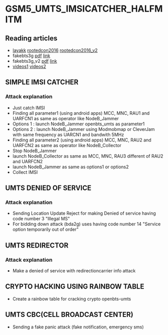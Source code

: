 # GSM5_UMTS_IMSICATCHER_HALFMITM
## Reading articles
* [layakk](https://www.layakk.com/en/research/) [rootedcon2016](https://github.com/SitrakaResearchAndPOC/GSM5_UMTS_IMSICATCHER_HALFMITM/blob/main/Hackron2016-Layakk-3G_Attacks.pdf) [rootedcon2016_v2](https://github.com/SitrakaResearchAndPOC/GSM5_UMTS_IMSICATCHER_HALFMITM/blob/main/Layakk-RC16-FINALv2%20(2).pdf)
* fakebts3g [pdf](https://github.com/SitrakaResearchAndPOC/GSM5_UMTS_IMSICATCHER_HALFMITM/blob/main/fakebts3g.pdf) [link](https://fakebts.com/category/3g/)
* fakebts3g_v2 [pdf](https://github.com/SitrakaResearchAndPOC/GSM5_UMTS_IMSICATCHER_HALFMITM/blob/main/imsicatching-attacks-on-3g-networks-part-1.pdf)  [link](https://fakebts.com/2017/10/imsicatching-attacks-on-3g-networks-part-1/)
* [videos1](https://www.youtube.com/watch?v=KM_ErNK3x04&t=1912s) [videos2](https://www.youtube.com/watch?v=32DD5DSAnc8&t=86s)

## SIMPLE IMSI CATCHER
### Attack explanation
* Just catch IMSI
* Finding all parameter1 (using android apps) MCC, MNC, RAU1 and UARFCN1 as same as operator like NodeB_Jammer
* Options 1 : launch NodeB_Jammer openbts_umts as parameter1
* Options 2 : launch NodeB_Jammer using Modmobmap or CleverJam with same frequency as UARCN1 and bandwith 5MHz 
* Finding all parameter2 (using android apps) MCC, MNC, RAU2 and UARFCN2 as same as operator like NodeB_Collector
* Stop NodeB_Jammer
* launch NodeB_Collector as same as MCC, MNC, RAU3 different of RAU2 and UARFCN2
* launch NodeB_Jammer as same as options1 or options2
* Collect IMSI
  

## UMTS DENIED OF SERVICE
### Attack explanation
* Sending Location Update Reject for making Denied of service having code number 3 "Illegal MS"
* For bidding down attack (bda2g) uses having code number 14 "Service option temporarily out of order"



## UMTS REDIRECTOR
### Attack explanation
* Make a denied of service with redirectioncarrier info attack


## CRYPTO HACKING USING RAINBOW TABLE
* Create a rainbow table for cracking crypto openbts-umts


## UMTS CBC(CELL BROADCAST CENTER)
* Sending a fake panic attack (fake notification, emergency sms)
